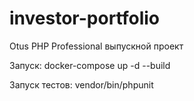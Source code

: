 # investor-portfolio
Otus PHP Professional выпускной проект

Запуск:
docker-compose up -d --build

Запуск тестов:
vendor/bin/phpunit



